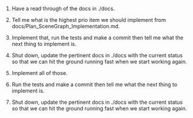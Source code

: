 1. Have a read through of the docs in ./docs.
2. Tell me what is the highest prio item we should implement from docs/Plan_SceneGraph_Implementation.md.
3. Implement that, run the tests and make a commit then tell me what the next thing to implement is.
4. Shut down, update the pertinent docs in ./docs with the current status so that we can hit the ground running fast when we start working again.

1. Implement all of those.
2. Run the tests and make a commit then tell me what the next thing to implement is.
3. Shut down, update the pertinent docs in ./docs with the current status so that we can hit the ground running fast when we start working again.